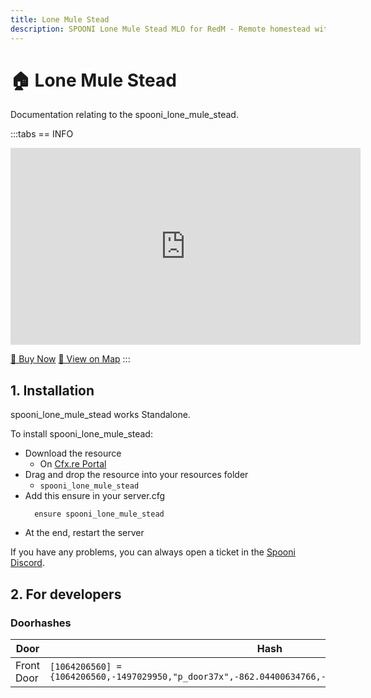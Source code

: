 ```yaml
---
title: Lone Mule Stead
description: SPOONI Lone Mule Stead MLO for RedM - Remote homestead with cabin. Isolated property for West Elizabeth frontier roleplay in Red Dead Redemption 2.
---
```


# 🏠 Lone Mule Stead
Documentation relating to the spooni_lone_mule_stead.

:::tabs
== INFO
<iframe width="560" height="315" src="https://www.youtube.com/embed/vxF2CTbFOc0" frameborder="0" allow="accelerometer; autoplay; clipboard-write; encrypted-media; gyroscope; picture-in-picture; web-share" allowfullscreen></iframe>

<a href="https://spooni-mapping.tebex.io/package/6132968" class="button-buy">🛒 Buy Now</a>
<a href="https://spooni.de/rdr2/?m=house103" class="button-map">📍 View on Map</a>
:::

## 1. Installation
spooni_lone_mule_stead works Standalone.  

To install spooni_lone_mule_stead:
- Download the resource
  - On [Cfx.re Portal](https://portal.cfx.re/)
- Drag and drop the resource into your resources folder
  - `spooni_lone_mule_stead`
- Add this ensure in your server.cfg
  ```
    ensure spooni_lone_mule_stead
  ```
- At the end, restart the server

If you have any problems, you can always open a ticket in the [Spooni Discord](https://discord.gg/spooni).

## 2. For developers
### Doorhashes
| Door                      | Hash
|---------------------------|----------------------------------------------------------------------------------|
| Front Door                | `[1064206560] = {1064206560,-1497029950,"p_door37x",-862.04400634766,-748.65698242188,58.869998931885}`